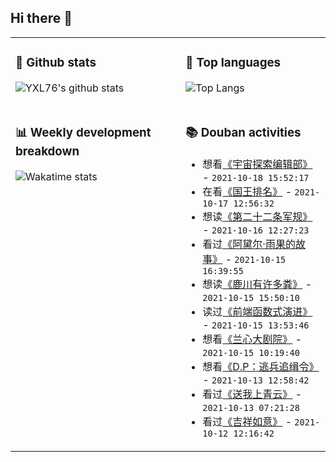 ## Hi there 👋

<table>
<tr>
<td valign="top" width="54%">

### 🔭 Github stats

![YXL76's github stats](https://github-readme-stats.yxl76.vercel.app/api?username=YXL76&count_private=true&show_icons=true&include_all_commits=true&theme=prussian&line_height=28&disable_animations=true)

</td>

<td valign="top" width="46%">

### 🌱 Top languages

![Top Langs](https://github-readme-stats.yxl76.vercel.app/api/top-langs/?username=YXL76&layout=compact&theme=prussian&langs_count=8&hide=HTML,CSS,SCSS)

</td>
</tr>
<tr>
<td valign="top" width="54%">

### 📊 Weekly development breakdown

![Wakatime stats](https://github-readme-stats.yxl76.vercel.app/api/wakatime?username=YXL76&layout=compact&theme=prussian)


</td>
<td valign="top" width="46%">

### 📚 Douban activities

- 想看[《宇宙探索编辑部》](http://movie.douban.com/subject/34941536/) - `2021-10-18 15:52:17`
- 在看[《国王排名》](http://movie.douban.com/subject/34927946/) - `2021-10-17 12:56:32`
- 想读[《第二十二条军规》](https://book.douban.com/subject/34434957/) - `2021-10-16 12:27:23`
- 看过[《阿黛尔·雨果的故事》](http://movie.douban.com/subject/1293870/) - `2021-10-15 16:39:55`
- 想读[《鹿川有许多粪》](https://book.douban.com/subject/35517022/) - `2021-10-15 15:50:10`
- 读过[《前端函数式演进》](https://book.douban.com/subject/35313191/) - `2021-10-15 13:53:46`
- 想看[《兰心大剧院》](http://movie.douban.com/subject/26954859/) - `2021-10-15 10:19:40`
- 想看[《D.P：逃兵追缉令》](http://movie.douban.com/subject/35028876/) - `2021-10-13 12:58:42`
- 看过[《送我上青云》](http://movie.douban.com/subject/27180759/) - `2021-10-13 07:21:28`
- 看过[《吉祥如意》](http://movie.douban.com/subject/35068230/) - `2021-10-12 12:16:42`

</td>
</tr>
</table>

<!--
**YXL76/YXL76** is a ✨ _special_ ✨ repository because its `README.md` (this file) appears on your GitHub profile.

Here are some ideas to get you started:

- 🔭 I’m currently working on ...
- 🌱 I’m currently learning ...
- 👯 I’m looking to collaborate on ...
- 🤔 I’m looking for help with ...
- 💬 Ask me about ...
- 📫 How to reach me: ...
- 😄 Pronouns: ...
- ⚡ Fun fact: ...
-->
